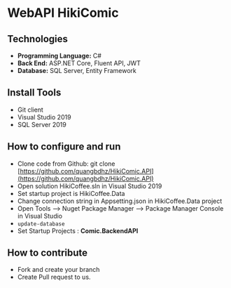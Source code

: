 # WebAPI HikiComic

## Technologies

* **Programming Language:** C#
* **Back End:**  ASP.NET Core, Fluent API, JWT
* **Database:** SQL Server, Entity Framework

## Install Tools

- Git client
- Visual Studio 2019
- SQL Server 2019

## How to configure and run

- Clone code from Github: git clone [https://github.com/quangbdhz/HikiComic.API](https://github.com/quangbdhz/HikiComic.API)
- Open solution HikiCoffee.sln in Visual Studio 2019
- Set startup project is HikiCoffee.Data
- Change connection string in Appsetting.json in HikiCoffee.Data project
- Open Tools --> Nuget Package Manager --> Package Manager Console in Visual Studio
- ```update-database```
- Set Startup Projects : **Comic.BackendAPI**

## How to contribute

- Fork and create your branch
- Create Pull request to us.
